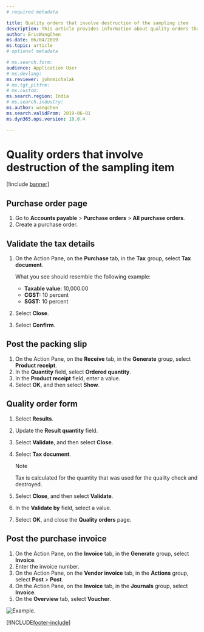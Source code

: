 ```yaml
---
# required metadata

title: Quality orders that involve destruction of the sampling item
description: This article provides information about quality orders that involve destroyed sample items.
author: EricWangChen
ms.date: 06/04/2019
ms.topic: article
# optional metadata

# ms.search.form: 
audience: Application User
# ms.devlang: 
ms.reviewer: johnmichalak
# ms.tgt_pltfrm: 
# ms.custom: 
ms.search.region: India
# ms.search.industry: 
ms.author: wangchen
ms.search.validFrom: 2019-06-01
ms.dyn365.ops.version: 10.0.4

---
```


# Quality orders that involve destruction of the sampling item

[!include [banner](../../includes/banner.md)]

## Purchase order page

1. Go to **Accounts payable** \> **Purchase orders** \> **All purchase orders**.
2. Create a purchase order.

## Validate the tax details

1. On the Action Pane, on the **Purchase** tab, in the **Tax** group, select **Tax document**.

    What you see should resemble the following example:

    - **Taxable value:** 10,000.00
    - **CGST:** 10 percent
    - **SGST:** 10 percent

2. Select **Close**.
3. Select **Confirm**.

## Post the packing slip

1. On the Action Pane, on the **Receive** tab, in the **Generate** group, select **Product receipt**.
2. In the **Quantity** field, select **Ordered quantity**.
3. In the **Product receipt** field, enter a value.
4. Select **OK**, and then select **Show**.

## Quality order form

1. Select **Results**.
2. Update the **Result quantity** field.
3. Select **Validate**, and then select **Close**.
4. Select **Tax document**.

    > [!NOTE]
    > Tax is calculated for the quantity that was used for the quality check and destroyed.

5. Select **Close**, and then select **Validate**.
6. In the **Validate by** field, select a value.
7. Select **OK**, and close the **Quality orders** page.

## Post the purchase invoice

1. On the Action Pane, on the **Invoice** tab, in the **Generate** group, select **Invoice**.
2. Enter the invoice number.
3. On the Action Pane, on the **Vendor invoice** tab, in the **Actions** group, select **Post** \> **Post**.
4. On the Action Pane, on the **Invoice** tab, in the **Journals** group, select **Invoice**. 
6. On the **Overview** tab, select **Voucher**.

![Example.](../media/Annotation-2019-05-16-113025.png)


[!INCLUDE[footer-include](../../../includes/footer-banner.md)]
